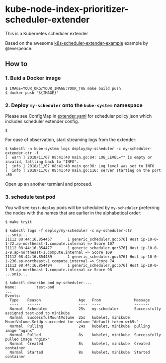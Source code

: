 # kube-node-index-prioritizer-scheduler-extender

This is a Kubernetes scheduler extender 

Based on the awesome [k8s-scheduler-extender-example](https://github.com/everpeace/k8s-scheduler-extender-example) example by @everpeace.

## How to

### 1. Buid a Docker image

```
$ IMAGE=YOUR_ORG/YOUR_IMAGE:YOUR_TAG make build push
$ docker push "${IMAGE}"
```

### 2. Deploy `my-scheduler` onto the `kube-system` namespace

Please see ConfigMap in [extender.yaml](extender.yaml) for scheduler policy json which includes scheduler extender config.

```
$ 
```

For ease of observation, start streaming logs from the extender:

```console
$ kubectl -n kube-system logs deploy/my-scheduler -c my-scheduler-extender-ctr -f
[  warn ] 2018/11/07 08:41:40 main.go:84: LOG_LEVEL="" is empty or invalid, fallling back to "INFO".
[  info ] 2018/11/07 08:41:40 main.go:98: Log level was set to INFO
[  info ] 2018/11/07 08:41:40 main.go:116: server starting on the port :80
```

Open up an another termianl and proceed.

### 3. schedule test pod

You will see `test-deploy` pods will be scheduled by `my-scheduler` preferring the nodes with the names that are earlier in the alphabetical order:

```
$ make tryit

$ kubectl logs -f deploy/my-scheduler -c my-scheduler-ctr
...snip...
I1112 08:44:16.854457       1 generic_scheduler.go:676] Host ip-10-0-1-72.ap-northeast-1.compute.internal => Score 107
I1112 08:44:16.854477       1 generic_scheduler.go:676] Host ip-10-0-1-9.ap-northeast-1.compute.internal => Score 109
I1112 08:44:16.854489       1 generic_scheduler.go:676] Host ip-10-0-1-236.ap-northeast-1.compute.internal => Score 74
I1112 08:44:16.854494       1 generic_scheduler.go:676] Host ip-10-0-1-59.ap-northeast-1.compute.internal => Score 98
...snip...

$ kubectl describe pod my-scheduler-...
Name:         test-pod
...
Events:
  Type    Reason                 Age   From               Message
  ----    ------                 ----  ----               -------
  Normal  Scheduled              25s   my-scheduler       Successfully assigned test-pod to minikube
  Normal  SuccessfulMountVolume  25s   kubelet, minikube  MountVolume.SetUp succeeded for volume "default-token-wrk5s"
  Normal  Pulling                24s   kubelet, minikube  pulling image "nginx"
  Normal  Pulled                 8s    kubelet, minikube  Successfully pulled image "nginx"
  Normal  Created                8s    kubelet, minikube  Created container
  Normal  Started                8s    kubelet, minikube  Started container
```
